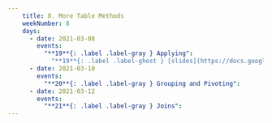 ```yaml
---
    title: 8. More Table Methods
    weekNumber: 8
    days:
      - date: 2021-03-08
        events:
          "**19**{: .label .label-gray } Applying":
            "**19**{: .label .label-ghost } [slides](https://docs.google.com/presentation/d/1UtyCsjVuScAQhSuwdDPwwkHGbsRwynxtVmx4GoJ7u38/edit?usp=sharing) • [code](https://datahub.berkeley.edu/hub/user-redirect/git-sync?repo=https://github.com/surajrampure/data-94-sp21&subPath=lecture/lec19/lec19.ipynb) • [code HTML](resources/assets/lecture/lec19/lec19.html) • [QC](https://edstem.org/us/courses/3251/lessons/11131/slides/53985) • readings: [CIT 8.1](https://www.inferentialthinking.com/chapters/08/1/Applying_a_Function_to_a_Column.html)"
      - date: 2021-03-10
        events:
          "**20**{: .label .label-gray } Grouping and Pivoting":
      - date: 2021-03-12
        events:
          "**21**{: .label .label-gray } Joins":
---
```

